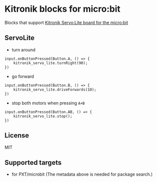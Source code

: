# Kitronik blocks for micro:bit

Blocks that support [Kitronik Servo:Lite board for the micro:bit](https://www.kitronik.co.uk/5623-servolite-board-for-move-mini.html)

## ServoLite

* turn around

```blocks
input.onButtonPressed(Button.A, () => {
    kitronik_servo_lite.turnRight(90);
})
```

* go forward

```blocks
input.onButtonPressed(Button.B, () => {
    kitronik_servo_lite.driveForwards(10);
})
```

* stop both motors when pressing ``A+B``

```blocks
input.onButtonPressed(Button.AB, () => {
    kitronik_servo_lite.stop();
})
```

## License

MIT

## Supported targets

* for PXT/microbit
(The metadata above is needed for package search.)
